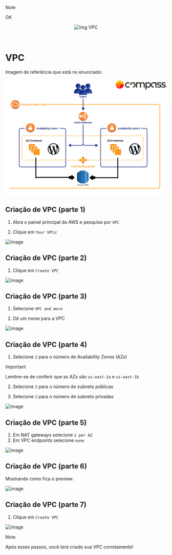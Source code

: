> [!NOTE]
> OK

<p align="center">
  <img src="https://github.com/user-attachments/assets/43b15b8f-000c-4a59-b272-b0f13a465274" alt="Img VPC" width="300">
</p>
<br>

# VPC

Imagem de referência que está no enunciado: 

![alt text](../../img-project2.png)

## Criação de VPC (parte 1)

1. Abra o painel principal da AWS e pesquise por `VPC`

2. Clique em `Your VPCs`:

![image](https://github.com/user-attachments/assets/8316e4b2-504e-47d1-adee-1d397706c281)

## Criação de VPC (parte 2)

1. Clique em `Create VPC`

![image](https://github.com/user-attachments/assets/0acc30f5-9cfc-44ae-805c-721f32004aaf)

## Criação de VPC (parte 3)

1. Selecione `VPC and more`

2. Dê um nome para a VPC

![image](https://github.com/user-attachments/assets/3e4a19e6-ccc5-4623-a14c-084815dcf988)

## Criação de VPC (parte 4)

1. Selecione `2` para o número de Availability Zones (AZs)

> [!IMPORTANT]
> Lembre-se de conferir que as AZs são `us-east-1a` e `us-east-1b`

2. Selecione `2` para o número de subnets públicas

3. Selecione `2` para o número de subnets privadas

![image](https://github.com/user-attachments/assets/63bfacac-c7d0-4c92-be1e-14eb63b40f4e)

## Criação de VPC (parte 5)

1. Em NAT gateways selecione `1 per AZ`
2. Em VPC endpoints selecione `none`

![image](https://github.com/user-attachments/assets/d432e64c-370c-45e3-8c94-fa298b23c337)

## Criação de VPC (parte 6)

Mostrando como fica o preview:

![image](https://github.com/user-attachments/assets/11a05036-6e80-4301-a94b-236c64101027)

## Criação de VPC (parte 7)

1. Clique em `Create VPC`

![image](https://github.com/user-attachments/assets/97a23f6f-1d1a-4bde-9e47-aaf71d3dca05)

> [!NOTE]
> Após esses passos, você terá criado sua VPC corretamente!
